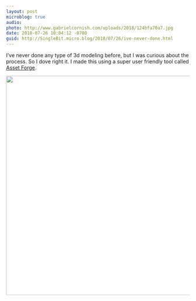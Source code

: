 ```yaml
---
layout: post
microblog: true
audio: 
photo: http://www.gabrielcornish.com/uploads/2018/124bfa70a7.jpg
date: 2018-07-26 10:04:12 -0700
guid: http://SingleBit.micro.blog/2018/07/26/ive-never-done.html
---
```

I’ve never done any type of 3d modeling before, but I was curious about the process. So I dove right it. I made this using a super user friendly tool called [Asset Forge](www.assetforge.io).

<img src="http://www.gabrielcornish.com/uploads/2018/124bfa70a7.jpg" width="600" height="600" />
